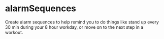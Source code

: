 # alarmSequences
Create alarm sequences to help remind you to do things like stand up every 30 min during your 8 hour workday, or move on to the next step in a workout.
